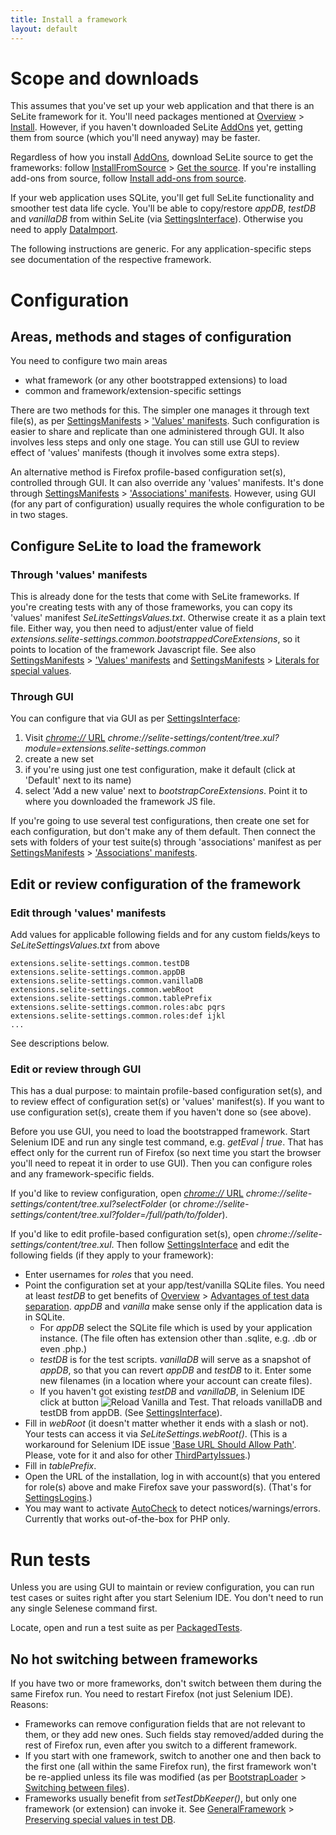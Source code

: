 ```yaml
---
title: Install a framework
layout: default
---
```


# Scope and downloads #
This assumes that you've set up your web application and that there is an SeLite framework for it. You'll need packages mentioned at [Overview](./) > [Install](./#install). However, if you haven't downloaded SeLite [AddOns](AddOns) yet, getting them from source (which you'll need anyway) may be faster.

Regardless of how you install [AddOns](AddOns), download SeLite source to get the frameworks: follow [InstallFromSource](InstallFromSource) > [Get the source](InstallFromSource#get-the-source). If you're installing add-ons from source, follow [Install add-ons from source](InstallFromSource#install-add-ons-from-source).

If your web application uses SQLite, you'll get full SeLite functionality and smoother test data life cycle. You'll be able to copy/restore _appDB_, _testDB_ and _vanillaDB_ from within SeLite (via [SettingsInterface](SettingsInterface)). Otherwise you need to apply [DataImport](DataImport).

The following instructions are generic. For any application-specific steps see documentation of the respective framework.

# Configuration #

## Areas, methods and stages of configuration ##
You need to configure two main areas

  * what framework (or any other bootstrapped extensions) to load
  * common and framework/extension-specific settings

There are two methods for this. The simpler one manages it through text file(s), as per [SettingsManifests](SettingsManifests) > ['Values' manifests](SettingsManifests#values-manifests). Such configuration is easier to share and replicate than one administered through GUI. It also involves less steps and only one stage. You can still use GUI to review effect of 'values' manifests (though it involves some extra steps).

An alternative method is Firefox profile-based configuration set(s), controlled through GUI. It can also override any 'values' manifests. It's done through [SettingsManifests](SettingsManifests) > ['Associations' manifests](SettingsManifests#associations-manifests). However, using GUI (for any part of configuration) usually requires the whole configuration to be in two stages.

## Configure SeLite to load the framework ##

### Through 'values' manifests ###
This is already done for the tests that come with SeLite frameworks. If you're creating tests with any of those frameworks, you can copy its 'values' manifest _SeLiteSettingsValues.txt_. Otherwise create it as a plain text file. Either way, you then need to adjust/enter value of field _extensions.selite-settings.common.bootstrappedCoreExtensions_, so it points to location of the framework Javascript file. See also [SettingsManifests](SettingsManifests) > ['Values' manifests](SettingsManifests#values-manifests) and [SettingsManifests](SettingsManifests) > [Literals for special values](SettingsManifests#literals-for-special-values).

### Through GUI ###
<!-- @TODO eliminate or Move to SettingsInterface? -->
You can configure that via GUI as per [SettingsInterface](SettingsInterface):

  1. Visit [_chrome://_ URL](AboutDocumentation#firefox-chrome-urls-for-documentation-and-gui) _chrome://selite-settings/content/tree.xul?module=extensions.selite-settings.common_
  2. create a new set
  3. if you're using just one test configuration, make it default (click at 'Default' next to its name)
  4. select 'Add a new value' next to _bootstrapCoreExtensions_. Point it to where you downloaded the framework JS file.

If you're going to use several test configurations, then create one set for each configuration, but don't make any of them default. Then connect the sets with folders of your test suite(s) through 'associations' manifest as per [SettingsManifests](SettingsManifests) > ['Associations' manifests](SettingsManifests#associations-manifests).

## Edit or review configuration of the framework ##

### Edit through 'values' manifests ###
Add values for applicable following fields and for any custom fields/keys to _SeLiteSettingsValues.txt_ from above

```
extensions.selite-settings.common.testDB
extensions.selite-settings.common.appDB
extensions.selite-settings.common.vanillaDB
extensions.selite-settings.common.webRoot
extensions.selite-settings.common.tablePrefix
extensions.selite-settings.common.roles:abc pqrs
extensions.selite-settings.common.roles:def ijkl
...
```
See descriptions below.

### Edit or review through GUI ###
This has a dual purpose: to maintain profile-based configuration set(s), and to review effect of configuration set(s) or 'values' manifest(s). If you want to use configuration set(s), create them if you haven't done so (see above).

Before you use GUI, you need to load the bootstrapped framework. Start Selenium IDE and run any single test command, e.g. <i>getEval | true</i>. That has effect only for the current run of Firefox (so next time you start the browser you'll need to repeat it in order to use GUI). Then you can configure roles and any framework-specific fields.

If you'd like to review configuration, open [_chrome://_ URL](AboutDocumentation#firefox-chrome-urls-for-documentation-and-gui) _chrome://selite-settings/content/tree.xul?selectFolder_ (or _chrome://selite-settings/content/tree.xul?folder=/full/path/to/folder_).

If you'd like to edit profile-based configuration set(s), open _chrome://selite-settings/content/tree.xul_. Then follow [SettingsInterface](SettingsInterface) and edit the following fields (if they apply to your framework):

  * Enter usernames for _roles_ that you need.
  * Point the configuration set at your app/test/vanilla SQLite files. You need at least _testDB_ to get benefits of [Overview](./) > [Advantages of test data separation](./#advantages-of-test-data-separation). _appDB_ and _vanilla_ make sense only if the application data is in SQLite.
    * For _appDB_ select the SQLite file which is used by your application instance. (The file often has extension other than .sqlite, e.g. .db or even .php.)
    * _testDB_ is for the test scripts. _vanillaDB_ will serve as a snapshot of _appDB_, so that you can revert _appDB_ and _testDB_ to it. Enter some new filenames (in a location where your account can create files).
    * If you haven't got existing _testDB_ and _vanillaDB_, in Selenium IDE click at button ![Reload Vanilla and Test](https://raw.githubusercontent.com/selite/selite/master/settings/src/chrome/skin/classic/reload_vanilla_and_test.png). That reloads vanillaDB and testDB from appDB. (See [SettingsInterface](SettingsInterface)).
  * Fill in _webRoot_ (it doesn't matter whether it ends with a slash or not). Your tests can access it via _SeLiteSettings.webRoot()_. (This is a workaround for Selenium IDE issue ['Base URL Should Allow Path'](http://code.google.com/p/selenium/issues/detail?id=3116). Please, vote for it and also for other [ThirdPartyIssues](ThirdPartyIssues).)
  * Fill in _tablePrefix_.
  * Open the URL of the installation, log in with account(s) that you entered for role(s) above and make Firefox save your password(s). (That's for [SettingsLogins](SettingsLogins).)
  * You may want to activate [AutoCheck](AutoCheck) to detect notices/warnings/errors. Currently that works out-of-the-box for PHP only.

# Run tests #
Unless you are using GUI to maintain or review configuration, you can run test cases or suites right after you start Selenium IDE. You don't need to run any single Selenese command first.

Locate, open and run a test suite as per [PackagedTests](PackagedTests).

## No hot switching between frameworks ##
If you have two or more frameworks, don't switch between them during the same Firefox run. You need to restart Firefox (not just Selenium IDE). Reasons:

  * Frameworks can remove configuration fields that are not relevant to them, or they add new ones. Such fields stay removed/added during the rest of Firefox run, even after you switch to a different framework.
  * If you start with one framework, switch to another one and then back to the first one (all within the same Firefox run), the first framework won't be re-applied unless its file was modified (as per [BootstrapLoader](BootstrapLoader) > [Switching between files](BootstrapLoader#switching-between-files)).
  * Frameworks usually benefit from _setTestDbKeeper()_, but only one framework (or extension) can invoke it. See [GeneralFramework](GeneralFramework) > [Preserving special values in test DB](GeneralFramework#preserving-special-values-in-test-DB).